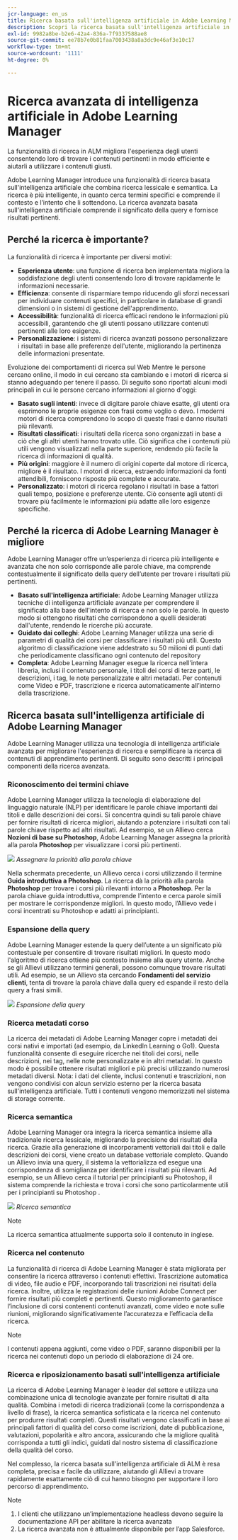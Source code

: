 ```yaml
---
jcr-language: en_us
title: Ricerca basata sull'intelligenza artificiale in Adobe Learning Manager
description: Scopri la ricerca basata sull'intelligenza artificiale in Adobe Learning Manager
exl-id: 9982a8be-b2e6-42a4-836a-7f9337588ae8
source-git-commit: ee78b7e0b81faa7003438a8a3dc9e46af3e10c17
workflow-type: tm+mt
source-wordcount: '1111'
ht-degree: 0%

---
```


# Ricerca avanzata di intelligenza artificiale in Adobe Learning Manager

La funzionalità di ricerca in ALM migliora l&#39;esperienza degli utenti consentendo loro di trovare i contenuti pertinenti in modo efficiente e aiutarli a utilizzare i contenuti giusti.

Adobe Learning Manager introduce una funzionalità di ricerca basata sull&#39;intelligenza artificiale che combina ricerca lessicale e semantica. La ricerca è più intelligente, in quanto cerca termini specifici e comprende il contesto e l’intento che li sottendono. La ricerca avanzata basata sull&#39;intelligenza artificiale comprende il significato della query e fornisce risultati pertinenti.

## Perché la ricerca è importante?

La funzionalità di ricerca è importante per diversi motivi:

* **Esperienza utente**: una funzione di ricerca ben implementata migliora la soddisfazione degli utenti consentendo loro di trovare rapidamente le informazioni necessarie.
* **Efficienza**: consente di risparmiare tempo riducendo gli sforzi necessari per individuare contenuti specifici, in particolare in database di grandi dimensioni o in sistemi di gestione dell&#39;apprendimento.
* **Accessibilità**: funzionalità di ricerca efficaci rendono le informazioni più accessibili, garantendo che gli utenti possano utilizzare contenuti pertinenti alle loro esigenze.
* **Personalizzazione**: i sistemi di ricerca avanzati possono personalizzare i risultati in base alle preferenze dell&#39;utente, migliorando la pertinenza delle informazioni presentate.

Evoluzione dei comportamenti di ricerca sul Web
Mentre le persone cercano online, il modo in cui cercano sta cambiando e i motori di ricerca si stanno adeguando per tenere il passo. Di seguito sono riportati alcuni modi principali in cui le persone cercano informazioni al giorno d&#39;oggi:

* **Basato sugli intenti**: invece di digitare parole chiave esatte, gli utenti ora esprimono le proprie esigenze con frasi come voglio o devo. I moderni motori di ricerca comprendono lo scopo di queste frasi e danno risultati più rilevanti.
* **Risultati classificati**: i risultati della ricerca sono organizzati in base a ciò che gli altri utenti hanno trovato utile. Ciò significa che i contenuti più utili vengono visualizzati nella parte superiore, rendendo più facile la ricerca di informazioni di qualità.
* **Più origini**: maggiore è il numero di origini coperte dal motore di ricerca, migliore è il risultato. I motori di ricerca, estraendo informazioni da fonti attendibili, forniscono risposte più complete e accurate.
* **Personalizzato**: i motori di ricerca regolano i risultati in base a fattori quali tempo, posizione e preferenze utente. Ciò consente agli utenti di trovare più facilmente le informazioni più adatte alle loro esigenze specifiche.

## Perché la ricerca di Adobe Learning Manager è migliore

Adobe Learning Manager offre un’esperienza di ricerca più intelligente e avanzata che non solo corrisponde alle parole chiave, ma comprende contestualmente il significato della query dell’utente per trovare i risultati più pertinenti.

* **Basato sull&#39;intelligenza artificiale**: Adobe Learning Manager utilizza tecniche di intelligenza artificiale avanzate per comprendere il significato alla base dell&#39;intento di ricerca e non solo le parole. In questo modo si ottengono risultati che corrispondono a quelli desiderati dall&#39;utente, rendendo le ricerche più accurate.
* **Guidato dai colleghi**: Adobe Learning Manager utilizza una serie di parametri di qualità dei corsi per classificare i risultati più utili. Questo algoritmo di classificazione viene addestrato su 50 milioni di punti dati che periodicamente classificano ogni contenuto del repository
* **Completa**: Adobe Learning Manager esegue la ricerca nell&#39;intera libreria, inclusi il contenuto personale, i titoli dei corsi di terze parti, le descrizioni, i tag, le note personalizzate e altri metadati. Per contenuti come Video e PDF, trascrizione e ricerca automaticamente all’interno della trascrizione.

## Ricerca basata sull&#39;intelligenza artificiale di Adobe Learning Manager

Adobe Learning Manager utilizza una tecnologia di intelligenza artificiale avanzata per migliorare l&#39;esperienza di ricerca e semplificare la ricerca di contenuti di apprendimento pertinenti. Di seguito sono descritti i principali componenti della ricerca avanzata.

### Riconoscimento dei termini chiave

Adobe Learning Manager utilizza la tecnologia di elaborazione del linguaggio naturale (NLP) per identificare le parole chiave importanti dai titoli e dalle descrizioni dei corsi. Si concentra quindi su tali parole chiave per fornire risultati di ricerca migliori, aiutando a potenziare i risultati con tali parole chiave rispetto ad altri risultati. Ad esempio, se un Allievo cerca **Nozioni di base su Photoshop**, Adobe Learning Manager assegna la priorità alla parola **Photoshop** per visualizzare i corsi più pertinenti.

![](assets/search-2.png)
_Assegnare la priorità alla parola chiave_

Nella schermata precedente, un Allievo cerca i corsi utilizzando il termine **Guida introduttiva a Photoshop**. La ricerca dà la priorità alla parola **Photoshop** per trovare i corsi più rilevanti intorno a **Photoshop**. Per la parola chiave guida introduttiva, comprende l’intento e cerca parole simili per mostrare le corrispondenze migliori. In questo modo, l’Allievo vede i corsi incentrati su Photoshop e adatti ai principianti.

### Espansione della query

Adobe Learning Manager estende la query dell’utente a un significato più contestuale per consentire di trovare risultati migliori. In questo modo l&#39;algoritmo di ricerca ottiene più contesto insieme alla query utente. Anche se gli Allievi utilizzano termini generali, possono comunque trovare risultati utili. Ad esempio, se un Allievo sta cercando **Fondamenti del servizio clienti**, tenta di trovare la parola chiave dalla query ed espande il resto della query a frasi simili.

![](assets/search-1.png)
_Espansione della query_

### Ricerca metadati corso

La ricerca dei metadati di Adobe Learning Manager copre i metadati dei corsi nativi e importati (ad esempio, da LinkedIn Learning o Go1). Questa funzionalità consente di eseguire ricerche nei titoli dei corsi, nelle descrizioni, nei tag, nelle note personalizzate e in altri metadati. In questo modo è possibile ottenere risultati migliori e più precisi utilizzando numerosi metadati diversi.
Nota: i dati del cliente, inclusi contenuti e trascrizioni, non vengono condivisi con alcun servizio esterno per la ricerca basata sull&#39;intelligenza artificiale. Tutti i contenuti vengono memorizzati nel sistema di storage corrente.

### Ricerca semantica

Adobe Learning Manager ora integra la ricerca semantica insieme alla tradizionale ricerca lessicale, migliorando la precisione dei risultati della ricerca. Grazie alla generazione di incorporamenti vettoriali dai titoli e dalle descrizioni dei corsi, viene creato un database vettoriale completo. Quando un Allievo invia una query, il sistema la vettorializza ed esegue una corrispondenza di somiglianza per identificare i risultati più rilevanti. Ad esempio, se un Allievo cerca il tutorial per principianti su Photoshop, il sistema comprende la richiesta e trova i corsi che sono particolarmente utili per i principianti su Photoshop .

![](assets/semantic-search.png)
_Ricerca semantica_

>[!NOTE]
>
>La ricerca semantica attualmente supporta solo il contenuto in inglese.

### Ricerca nel contenuto

La funzionalità di ricerca di Adobe Learning Manager è stata migliorata per consentire la ricerca attraverso i contenuti effettivi. Trascrizione automatica di video, file audio e PDF, incorporando tali trascrizioni nei risultati della ricerca. Inoltre, utilizza le registrazioni delle riunioni Adobe Connect per fornire risultati più completi e pertinenti. Questo miglioramento garantisce l’inclusione di corsi contenenti contenuti avanzati, come video e note sulle riunioni, migliorando significativamente l’accuratezza e l’efficacia della ricerca.

>[!NOTE]
>
>I contenuti appena aggiunti, come video o PDF, saranno disponibili per la ricerca nei contenuti dopo un periodo di elaborazione di 24 ore.

### Ricerca e riposizionamento basati sull&#39;intelligenza artificiale

La ricerca di Adobe Learning Manager è leader del settore e utilizza una combinazione unica di tecnologie avanzate per fornire risultati di alta qualità. Combina i metodi di ricerca tradizionali (come la corrispondenza a livello di frase), la ricerca semantica sofisticata e la ricerca nel contenuto per produrre risultati completi. Questi risultati vengono classificati in base ai principali fattori di qualità del corso come iscrizioni, date di pubblicazione, valutazioni, popolarità e altro ancora, assicurando che la migliore qualità corrisponda a tutti gli indici, guidati dal nostro sistema di classificazione della qualità del corso.

Nel complesso, la ricerca basata sull&#39;intelligenza artificiale di ALM è resa completa, precisa e facile da utilizzare, aiutando gli Allievi a trovare rapidamente esattamente ciò di cui hanno bisogno per supportare il loro percorso di apprendimento.


>[!NOTE]
>
>1. I clienti che utilizzano un’implementazione headless devono seguire la documentazione API per abilitare la ricerca avanzata
>2. La ricerca avanzata non è attualmente disponibile per l’app Salesforce.
